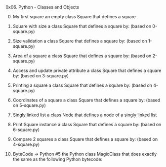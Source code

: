 0x06. Python - Classes and Objects

0. My first square
an empty class Square that defines a square

1. Square with size
 a class Square that defines a square by: (based on 0-square.py)

2. Size validation
a class Square that defines a square by: (based on 1-square.py)

3. Area of a square
a class Square that defines a square by: (based on 2-square.py)

4. Access and update private attribute
a class Square that defines a square by: (based on 3-square.py)

5. Printing a square
a class Square that defines a square by: (based on 4-square.py)

6. Coordinates of a square
a class Square that defines a square by: (based on 5-square.py)

7. Singly linked list
a class Node that defines a node of a singly linked list

8. Print Square instance
a class Square that defines a square by: (based on 6-square.py)

9. Compare 2 squares
a class Square that defines a square by: (based on 4-square.py)

10. ByteCode -> Python #5
the Python class MagicClass that does exactly the same as the following Python bytecode:

